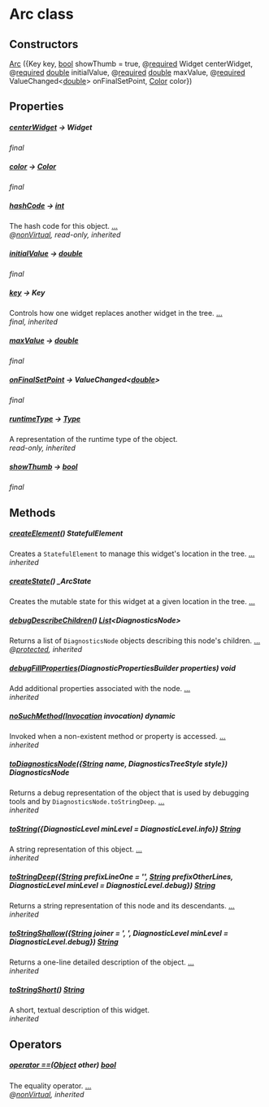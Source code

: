 


# Arc class












## Constructors

[Arc](../components_arc/Arc/Arc.md) ({Key key, [bool](https://api.flutter.dev/flutter/dart-core/bool-class.html) showThumb = true, @[required](https://pub.dev/documentation/meta/1.3.0/meta/required-constant.html) Widget centerWidget, @[required](https://pub.dev/documentation/meta/1.3.0/meta/required-constant.html) [double](https://api.flutter.dev/flutter/dart-core/double-class.html) initialValue, @[required](https://pub.dev/documentation/meta/1.3.0/meta/required-constant.html) [double](https://api.flutter.dev/flutter/dart-core/double-class.html) maxValue, @[required](https://pub.dev/documentation/meta/1.3.0/meta/required-constant.html) ValueChanged&lt;[double](https://api.flutter.dev/flutter/dart-core/double-class.html)> onFinalSetPoint, [Color](https://api.flutter.dev/flutter/dart-ui/Color-class.html) color})

    


## Properties

##### [centerWidget](../components_arc/Arc/centerWidget.md) &#8594; Widget



   
_final_



##### [color](../components_arc/Arc/color.md) &#8594; [Color](https://api.flutter.dev/flutter/dart-ui/Color-class.html)



   
_final_



##### [hashCode](../components_arc/Arc/hashCode.md) &#8594; [int](https://api.flutter.dev/flutter/dart-core/int-class.html)



The hash code for this object. [...](../components_arc/Arc/hashCode.md)  
_@[nonVirtual](https://pub.dev/documentation/meta/1.3.0/meta/nonVirtual-constant.html), read-only, inherited_



##### [initialValue](../components_arc/Arc/initialValue.md) &#8594; [double](https://api.flutter.dev/flutter/dart-core/double-class.html)



   
_final_



##### [key](../components_arc/Arc/key.md) &#8594; Key



Controls how one widget replaces another widget in the tree. [...](../components_arc/Arc/key.md)  
_final, inherited_



##### [maxValue](../components_arc/Arc/maxValue.md) &#8594; [double](https://api.flutter.dev/flutter/dart-core/double-class.html)



   
_final_



##### [onFinalSetPoint](../components_arc/Arc/onFinalSetPoint.md) &#8594; ValueChanged&lt;[double](https://api.flutter.dev/flutter/dart-core/double-class.html)>



   
_final_



##### [runtimeType](https://api.flutter.dev/flutter/dart-core/Object/runtimeType.html) &#8594; [Type](https://api.flutter.dev/flutter/dart-core/Type-class.html)



A representation of the runtime type of the object.   
_read-only, inherited_



##### [showThumb](../components_arc/Arc/showThumb.md) &#8594; [bool](https://api.flutter.dev/flutter/dart-core/bool-class.html)



   
_final_




## Methods

##### [createElement](../components_arc/Arc/createElement.md)() StatefulElement



Creates a <code>StatefulElement</code> to manage this widget's location in the tree. [...](../components_arc/Arc/createElement.md)  
_inherited_



##### [createState](../components_arc/Arc/createState.md)() _ArcState



Creates the mutable state for this widget at a given location in the tree. [...](../components_arc/Arc/createState.md)  




##### [debugDescribeChildren](../components_arc/Arc/debugDescribeChildren.md)() [List](https://api.flutter.dev/flutter/dart-core/List-class.html)&lt;DiagnosticsNode>



Returns a list of <code>DiagnosticsNode</code> objects describing this node's
children. [...](../components_arc/Arc/debugDescribeChildren.md)  
_@[protected](https://pub.dev/documentation/meta/1.3.0/meta/protected-constant.html), inherited_



##### [debugFillProperties](../components_arc/Arc/debugFillProperties.md)(DiagnosticPropertiesBuilder properties) void



Add additional properties associated with the node. [...](../components_arc/Arc/debugFillProperties.md)  
_inherited_



##### [noSuchMethod](https://api.flutter.dev/flutter/dart-core/Object/noSuchMethod.html)([Invocation](https://api.flutter.dev/flutter/dart-core/Invocation-class.html) invocation) dynamic



Invoked when a non-existent method or property is accessed. [...](https://api.flutter.dev/flutter/dart-core/Object/noSuchMethod.html)  
_inherited_



##### [toDiagnosticsNode](../components_arc/Arc/toDiagnosticsNode.md)({[String](https://api.flutter.dev/flutter/dart-core/String-class.html) name, DiagnosticsTreeStyle style}) DiagnosticsNode



Returns a debug representation of the object that is used by debugging
tools and by <code>DiagnosticsNode.toStringDeep</code>. [...](../components_arc/Arc/toDiagnosticsNode.md)  
_inherited_



##### [toString](../components_arc/Arc/toString.md)({DiagnosticLevel minLevel = DiagnosticLevel.info}) [String](https://api.flutter.dev/flutter/dart-core/String-class.html)



A string representation of this object. [...](../components_arc/Arc/toString.md)  
_inherited_



##### [toStringDeep](../components_arc/Arc/toStringDeep.md)({[String](https://api.flutter.dev/flutter/dart-core/String-class.html) prefixLineOne = '', [String](https://api.flutter.dev/flutter/dart-core/String-class.html) prefixOtherLines, DiagnosticLevel minLevel = DiagnosticLevel.debug}) [String](https://api.flutter.dev/flutter/dart-core/String-class.html)



Returns a string representation of this node and its descendants. [...](../components_arc/Arc/toStringDeep.md)  
_inherited_



##### [toStringShallow](../components_arc/Arc/toStringShallow.md)({[String](https://api.flutter.dev/flutter/dart-core/String-class.html) joiner = ', ', DiagnosticLevel minLevel = DiagnosticLevel.debug}) [String](https://api.flutter.dev/flutter/dart-core/String-class.html)



Returns a one-line detailed description of the object. [...](../components_arc/Arc/toStringShallow.md)  
_inherited_



##### [toStringShort](../components_arc/Arc/toStringShort.md)() [String](https://api.flutter.dev/flutter/dart-core/String-class.html)



A short, textual description of this widget.   
_inherited_




## Operators

##### [operator ==](../components_arc/Arc/operator_equals.md)([Object](https://api.flutter.dev/flutter/dart-core/Object-class.html) other) [bool](https://api.flutter.dev/flutter/dart-core/bool-class.html)



The equality operator. [...](../components_arc/Arc/operator_equals.md)  
_@[nonVirtual](https://pub.dev/documentation/meta/1.3.0/meta/nonVirtual-constant.html), inherited_











